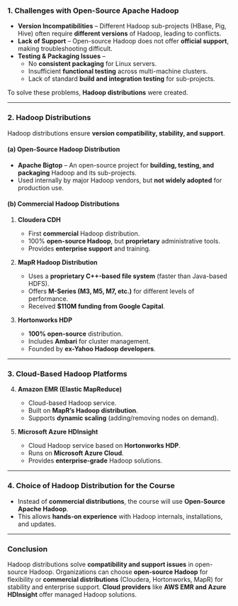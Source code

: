 ### **1. Challenges with Open-Source Apache Hadoop**

- **Version Incompatibilities** – Different Hadoop sub-projects (HBase, Pig, Hive) often require **different versions** of Hadoop, leading to conflicts.
- **Lack of Support** – Open-source Hadoop does not offer **official support**, making troubleshooting difficult.
- **Testing & Packaging Issues** –
    - No **consistent packaging** for Linux servers.
    - Insufficient **functional testing** across multi-machine clusters.
    - Lack of standard **build and integration testing** for sub-projects.

To solve these problems, **Hadoop distributions** were created.

---

### **2. Hadoop Distributions**

Hadoop distributions ensure **version compatibility, stability, and support**.

#### **(a) Open-Source Hadoop Distribution**

- **Apache Bigtop** – An open-source project for **building, testing, and packaging** Hadoop and its sub-projects.
- Used internally by major Hadoop vendors, but **not widely adopted** for production use.

#### **(b) Commercial Hadoop Distributions**

1. **Cloudera CDH**
    
    - First **commercial** Hadoop distribution.
    - 100% **open-source Hadoop**, but **proprietary** administrative tools.
    - Provides **enterprise support** and training.
2. **MapR Hadoop Distribution**
    
    - Uses a **proprietary C++-based file system** (faster than Java-based HDFS).
    - Offers **M-Series (M3, M5, M7, etc.)** for different levels of performance.
    - Received **$110M funding from Google Capital**.
3. **Hortonworks HDP**
    
    - **100% open-source** distribution.
    - Includes **Ambari** for cluster management.
    - Founded by **ex-Yahoo Hadoop developers**.

---

### **3. Cloud-Based Hadoop Platforms**

4. **Amazon EMR (Elastic MapReduce)**
    
    - Cloud-based Hadoop service.
    - Built on **MapR’s Hadoop distribution**.
    - Supports **dynamic scaling** (adding/removing nodes on demand).
5. **Microsoft Azure HDInsight**
    
    - Cloud Hadoop service based on **Hortonworks HDP**.
    - Runs on **Microsoft Azure Cloud**.
    - Provides **enterprise-grade** Hadoop solutions.

---

### **4. Choice of Hadoop Distribution for the Course**

- Instead of **commercial distributions**, the course will use **Open-Source Apache Hadoop**.
- This allows **hands-on experience** with Hadoop internals, installations, and updates.

---

### **Conclusion**

Hadoop distributions solve **compatibility and support issues** in open-source Hadoop. Organizations can choose **open-source Hadoop** for flexibility or **commercial distributions** (Cloudera, Hortonworks, MapR) for stability and enterprise support. **Cloud providers** like **AWS EMR and Azure HDInsight** offer managed Hadoop solutions.
